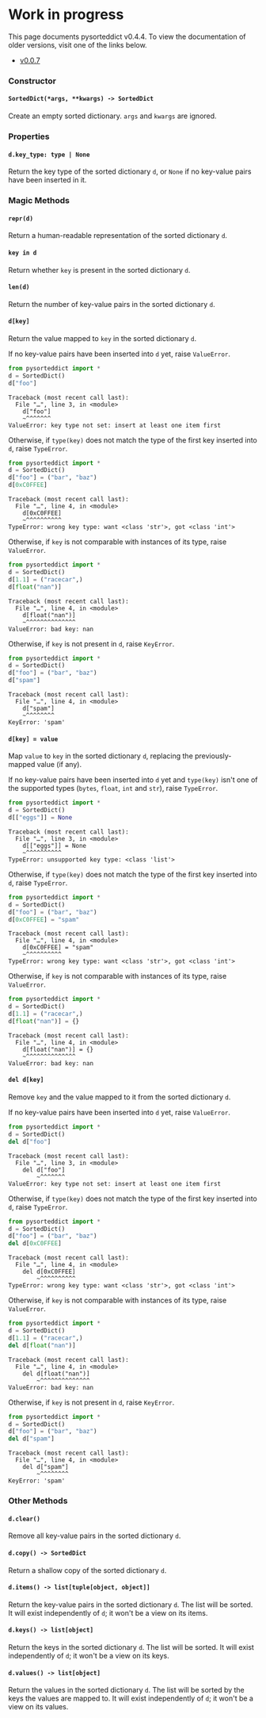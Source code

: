 # Work in progress

This page documents pysorteddict v0.4.4. To view the documentation of older versions, visit one of the links below.
* [v0.0.7](https://github.com/tfpf/pysorteddict/blob/v0.0.7/README.md)

### Constructor

#### `SortedDict(*args, **kwargs) -> SortedDict`

Create an empty sorted dictionary. `args` and `kwargs` are ignored.

### Properties

#### `d.key_type: type | None`

Return the key type of the sorted dictionary `d`, or `None` if no key-value pairs have been inserted in it.

### Magic Methods

#### `repr(d)`

Return a human-readable representation of the sorted dictionary `d`.

#### `key in d`

Return whether `key` is present in the sorted dictionary `d`.

#### `len(d)`

Return the number of key-value pairs in the sorted dictionary `d`.

#### `d[key]`

Return the value mapped to `key` in the sorted dictionary `d`.

If no key-value pairs have been inserted into `d` yet, raise `ValueError`.

```python
from pysorteddict import *
d = SortedDict()
d["foo"]
```

```
Traceback (most recent call last):
  File "…", line 3, in <module>
    d["foo"]
    ~^^^^^^^
ValueError: key type not set: insert at least one item first
```

Otherwise, if `type(key)` does not match the type of the first key inserted into `d`, raise `TypeError`.

```python
from pysorteddict import *
d = SortedDict()
d["foo"] = ("bar", "baz")
d[0xC0FFEE]
```

```
Traceback (most recent call last):
  File "…", line 4, in <module>
    d[0xC0FFEE]
    ~^^^^^^^^^^
TypeError: wrong key type: want <class 'str'>, got <class 'int'>
```

Otherwise, if `key` is not comparable with instances of its type, raise `ValueError`.

```python
from pysorteddict import *
d = SortedDict()
d[1.1] = ("racecar",)
d[float("nan")]
```

```
Traceback (most recent call last):
  File "…", line 4, in <module>
    d[float("nan")]
    ~^^^^^^^^^^^^^^
ValueError: bad key: nan
```

Otherwise, if `key` is not present in `d`, raise `KeyError`.

```python
from pysorteddict import *
d = SortedDict()
d["foo"] = ("bar", "baz")
d["spam"]
```

```
Traceback (most recent call last):
  File "…", line 4, in <module>
    d["spam"]
    ~^^^^^^^^
KeyError: 'spam'
```

#### `d[key] = value`

Map `value` to `key` in the sorted dictionary `d`, replacing the previously-mapped value (if any).

If no key-value pairs have been inserted into `d` yet and `type(key)` isn't one of the supported types (`bytes`,
`float`, `int` and `str`), raise `TypeError`.

```python
from pysorteddict import *
d = SortedDict()
d[["eggs"]] = None
```

```
Traceback (most recent call last):
  File "…", line 3, in <module>
    d[["eggs"]] = None
    ~^^^^^^^^^^
TypeError: unsupported key type: <class 'list'>
```

Otherwise, if `type(key)` does not match the type of the first key inserted into `d`, raise `TypeError`.

```python
from pysorteddict import *
d = SortedDict()
d["foo"] = ("bar", "baz")
d[0xC0FFEE] = "spam"
```

```
Traceback (most recent call last):
  File "…", line 4, in <module>
    d[0xC0FFEE] = "spam"
    ~^^^^^^^^^^
TypeError: wrong key type: want <class 'str'>, got <class 'int'>
```

Otherwise, if `key` is not comparable with instances of its type, raise `ValueError`.

```python
from pysorteddict import *
d = SortedDict()
d[1.1] = ("racecar",)
d[float("nan")] = {}
```

```
Traceback (most recent call last):
  File "…", line 4, in <module>
    d[float("nan")] = {}
    ~^^^^^^^^^^^^^^
ValueError: bad key: nan
```

#### `del d[key]`

Remove `key` and the value mapped to it from the sorted dictionary `d`.

If no key-value pairs have been inserted into `d` yet, raise `ValueError`.

```python
from pysorteddict import *
d = SortedDict()
del d["foo"]
```

```
Traceback (most recent call last):
  File "…", line 3, in <module>
    del d["foo"]
        ~^^^^^^^
ValueError: key type not set: insert at least one item first
```

Otherwise, if `type(key)` does not match the type of the first key inserted into `d`, raise `TypeError`.

```python
from pysorteddict import *
d = SortedDict()
d["foo"] = ("bar", "baz")
del d[0xC0FFEE]
```

```
Traceback (most recent call last):
  File "…", line 4, in <module>
    del d[0xC0FFEE]
        ~^^^^^^^^^^
TypeError: wrong key type: want <class 'str'>, got <class 'int'>
```

Otherwise, if `key` is not comparable with instances of its type, raise `ValueError`.

```python
from pysorteddict import *
d = SortedDict()
d[1.1] = ("racecar",)
del d[float("nan")]
```

```
Traceback (most recent call last):
  File "…", line 4, in <module>
    del d[float("nan")]
        ~^^^^^^^^^^^^^^
ValueError: bad key: nan
```

Otherwise, if `key` is not present in `d`, raise `KeyError`.

```python
from pysorteddict import *
d = SortedDict()
d["foo"] = ("bar", "baz")
del d["spam"]
```

```
Traceback (most recent call last):
  File "…", line 4, in <module>
    del d["spam"]
        ~^^^^^^^^
KeyError: 'spam'
```

### Other Methods

#### `d.clear()`

Remove all key-value pairs in the sorted dictionary `d`.

#### `d.copy() -> SortedDict`

Return a shallow copy of the sorted dictionary `d`.

#### `d.items() -> list[tuple[object, object]]`

Return the key-value pairs in the sorted dictionary `d`. The list will be sorted. It will exist independently of `d`;
it won't be a view on its items.

#### `d.keys() -> list[object]`

Return the keys in the sorted dictionary `d`. The list will be sorted. It will exist independently of ``d``; it won't
be a view on its keys.

#### `d.values() -> list[object]`

Return the values in the sorted dictionary `d`. The list will be sorted by the keys the values are mapped to. It will
exist independently of `d`; it won't be a view on its values.

